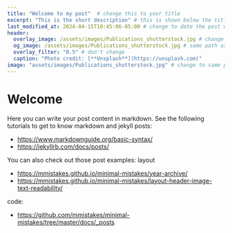 ```yaml
---
title: "Welcome to my post"  # change this to your title
excerpt: "This is the short description" # this is shown below the title for the preview of each post
last_modified_at: 2024-04-15T10:45:06-05:00 # change to date the post was modified last, make sure to use the right format: yyyy-mm-ddThh-mm-ss: http://www.timestamp-converter.com/ ISO format
header:
  overlay_image: /assets/images/Publications_shutterstock.jpg # change to post picture path
  og_image: /assets/images/Publications_shutterstock.jpg # same path as above
  overlay_filter: "0.5" # don't change
  caption: "Photo credit: [**Unsplash**](https://unsplash.com)"
image: "assets/images/Publications_shutterstock.jpg" # change to same path as above
---
```

# Welcome

Here you can write your post content in markdown. See the following tutorials to get to know markdown and jekyll posts:
- https://www.markdownguide.org/basic-syntax/
- https://jekyllrb.com/docs/posts/

You can also check out those post examples:
layout
- https://mmistakes.github.io/minimal-mistakes/year-archive/
- https://mmistakes.github.io/minimal-mistakes/layout-header-image-text-readability/

code: 
- https://github.com/mmistakes/minimal-mistakes/tree/master/docs/_posts


[comment]: <> (1. create your file in the _post folder with .md extension and the right name including the date!)
[comment]: <> (copy the above markdown, all between the ---, into your file)
[comment]: <> (add the image to the assets/images/ folder)
[comment]: <> (Write the content below the --- where now # Welcome is written)